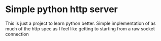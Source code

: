 # Simple python http server

This is just a project to learn python better. Simple implementation of as much of the http spec as I feel like getting to starting from a raw socket connection
